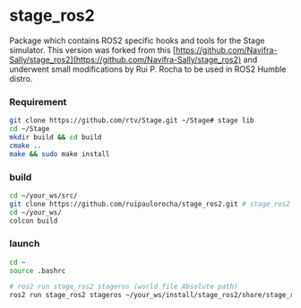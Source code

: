 # stage_ros2
Package which contains ROS2 specific hooks and tools for the Stage simulator.
This version was forked from this [https://github.com/Navifra-Sally/stage_ros2](https://github.com/Navifra-Sally/stage_ros2) and underwent small modifications by Rui P. Rocha to be used in ROS2 Humble distro.
  
### Requirement
```bash
git clone https://github.com/rtv/Stage.git ~/Stage# stage lib
cd ~/Stage
mkdir build && cd build
cmake ..
make && sudo make install
```
  
### build
```bash
cd ~/your_ws/src/
git clone https://github.com/ruipaulorocha/stage_ros2.git # stage_ros2 wrapper
cd ~/your_ws/
colcon build
```

### launch
```bash
cd ~
source .bashrc
```

```bash
# ros2 run stage_ros2 stageros (world file Absolute path)
ros2 run stage_ros2 stageros ~/your_ws/install/stage_ros2/share/stage_ros2/world/willow-erratic.world
```
